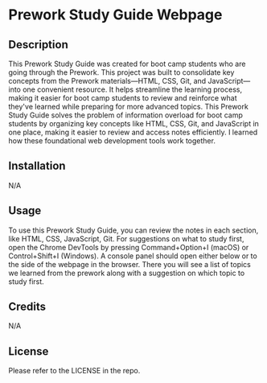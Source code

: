 # Prework Study Guide Webpage

## Description

This Prework Study Guide was created for boot camp students who are going through the Prework. 
This project was built to consolidate key concepts from the Prework materials—HTML, CSS, Git, and JavaScript—into one convenient resource. It helps streamline the learning process, making it easier for boot camp students to review and reinforce what they've learned while preparing for more advanced topics. 
This Prework Study Guide solves the problem of information overload for boot camp students by organizing key concepts like HTML, CSS, Git, and JavaScript in one place, making it easier to review and access notes efficiently. 
I learned how these foundational web development tools work together.


## Installation

N/A

## Usage

To use this Prework Study Guide, you can review the notes in each section, like HTML, CSS, JavaScript, Git. For suggestions on what to study first, open the Chrome DevTools by pressing Command+Option+I (macOS) or Control+Shift+I (Windows). A console panel should open either below or to the side of the webpage in the browser. There you will see a list of topics we learned from the prework along with a suggestion on which topic to study first.

## Credits

N/A

## License

Please refer to the LICENSE in the repo.
